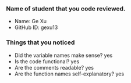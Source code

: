 ### Name of student that you code reviewed.
- Name: Ge Xu
- GitHub ID: gexu13


### Things that you noticed
- Did the variable names make sense? yes
- Is the code functional? yes
- Are the comments readable? yes
- Are the function names self-explanatory? yes

